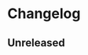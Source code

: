 <!--
This changelog was created using the `clu` binary
(https://github.com/MalteHerrmann/changelog-utils).
-->

# Changelog

## Unreleased

